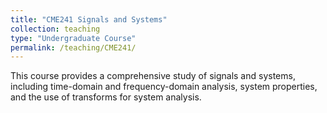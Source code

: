 ```yaml
---
title: "CME241 Signals and Systems"
collection: teaching
type: "Undergraduate Course"
permalink: /teaching/CME241/
---
```

This course provides a comprehensive study of signals and systems, including time-domain and frequency-domain analysis, system properties, and the use of transforms for system analysis.
